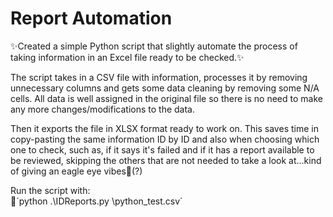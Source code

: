 # **Report Automation**

✨Created a simple Python script that slightly automate the process of taking information in an Excel file ready to be checked.✨

The script takes in a CSV file with information, processes it by removing unnecessary columns and gets some data cleaning by removing some N/A cells. All data is well assigned in the original file so there is no need to make any more changes/modifications to the data. 

Then it exports the file in XLSX format ready to work on. This saves time in copy-pasting the same information ID by ID and also when choosing which one to check, such as, if it says it's failed and if it has a report available to be reviewed, skipping the others that are not needed to take a look at...kind of giving an eagle eye vibes👀(?)

Run the script with:    
    🍕´python .\IDReports.py \python_test.csv´
